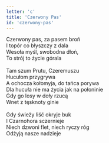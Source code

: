 ```yaml
---
letter: 'c'
title: 'Czerwony Pas'
id: 'czerwony-pas'
---
```


Czerwony pas, za pasem broń<br/>
I topór co błyszczy z dala<br/>
Wesoła myśl, swobodna dłoń,<br/>
To strój to życie górala<br/>
<br/>
Tam szum Prutu, Czeremuszu<br/>
Hucułom przygrywa<br/>
A ochocza kołomyja, do tańca porywa<br/>
Dla hucuła nie ma życia jak na połoninie<br/>
Gdy go losy w doły rzucą<br/>
Wnet z tęsknoty ginie<br/>
<br/>
Gdy świeży liść okryje buk<br/>
I Czarnohora sczernieje<br/>
Niech dzwoni flet, niech ryczy róg<br/>
Odżyją nasze nadzieje